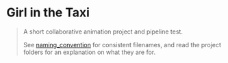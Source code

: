 # Girl in the Taxi
> A short collaborative animation project and pipeline test.
> 
> See [naming_convention](naming_convention.md) for consistent filenames, and read the project folders for an explanation on what they are for.
